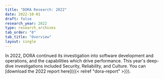 ```yaml
---
title: "DORA Research: 2022"
date: 2022-10-01
draft: false
research_year: 2022
type: research_archives
tab_order: "0"
tab_title: "Overview"
layout: single
---
```

In 2022, DORA continued its investigation into software development and operations, and the capabilities which drive performance. This year's deep-dive investigations included Security, Reliability, and Culture. You can [download the 2022 report here]({{< relref "dora-report" >}}).